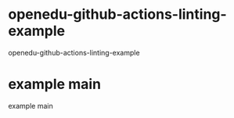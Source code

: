 # openedu-github-actions-linting-example
openedu-github-actions-linting-example


# example main
example main
